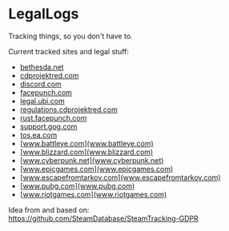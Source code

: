 # LegalLogs
Tracking things, so you don't have to.

Current tracked sites and legal stuff:
* [bethesda.net](bethesda.net)
* [cdprojektred.com](cdprojektred.com)
* [discord.com](discord.com)
* [facepunch.com](facepunch.com)
* [legal.ubi.com](legal.ubi.com)
* [regulations.cdprojektred.com](regulations.cdprojektred.com)
* [rust.facepunch.com](rust.facepunch.com)
* [support.gog.com](support.gog.com)
* [tos.ea.com](tos.ea.com)
* [www.battleye.com](www.battleye.com)
* [www.blizzard.com](www.blizzard.com)
* [www.cyberpunk.net](www.cyberpunk.net)
* [www.epicgames.com](www.epicgames.com)
* [www.escapefromtarkov.com](www.escapefromtarkov.com)
* [www.pubg.com](www.pubg.com)
* [www.riotgames.com](www.riotgames.com)

Idea from and based on: https://github.com/SteamDatabase/SteamTracking-GDPR